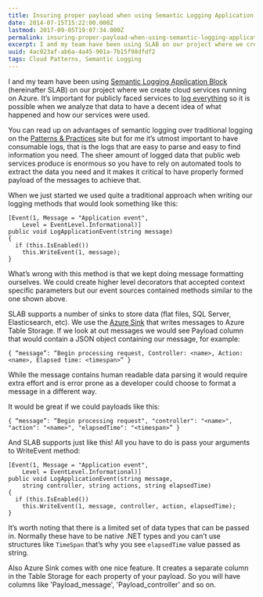 ```yaml
---
title: Insuring proper payload when using Semantic Logging Application Block
date: 2014-07-15T15:22:00.000Z
lastmod: 2017-09-05T19:07:34.000Z
permalink: insuring-proper-payload-when-using-semantic-logging-application-block
excerpt: I and my team have been using SLAB on our project where we create cloud services running on Azure. It’s important for publicly faced services to log everything so it's possible while analyzing that data to have a decent idea of what happened and how our services were used.
uuid: 4ac023af-ab6a-4a45-901a-7b15f98dfdf2
tags: Cloud Patterns, Semantic Logging
---
```


I and my team have been using [Semantic Logging Application Block](http://msdn.microsoft.com/en-us/library/dn440729(v=pandp.60).aspx) (hereinafter SLAB) on our project where we create cloud services running on Azure. It’s important for publicly faced services to [log everything](http://alexandrebrisebois.wordpress.com/2014/06/12/lessons-learned-on-azure-log-everything/) so it is possible when we analyze that data to have a decent idea of what happened and how our services were used.

You can read up on advantages of semantic logging over traditional logging on the [Patterns & Practices](http://msdn.microsoft.com/en-us/library/dn440729(v=pandp.60).aspx) site but for me it’s utmost important to have consumable logs, that is the logs that are easy to parse and easy to find information you need. The sheer amount of logged data that public web services produce is enormous so you have to rely on automated tools to extract the data you need and it makes it critical to have properly formed payload of the messages to achieve that.

When we just started we used quite a traditional approach when writing our logging methods that would look something like this:

```
[Event(1, Message = "Application event",
    Level = EventLevel.Informational)]
public void LogApplicationEvent(string message)
{
  if (this.IsEnabled()) 
    this.WriteEvent(1, message);
}

```

What’s wrong with this method is that we kept doing message formatting ourselves. We could create higher level decorators that accepted context specific parameters but our event sources contained methods similar to the one shown above.

SLAB supports a number of sinks to store data (flat files, SQL Server, Elasticsearch, etc). We use the [Azure Sink](http://www.nuget.org/packages/EnterpriseLibrary.SemanticLogging.WindowsAzure/) that writes messages to Azure Table Storage. If we look at out messages we would see Payload column that would contain a JSON object containing our message, for example:

```
{ “message”: “Begin processing request, Controller: <name>, Action: <name>, Elapsed time: <timespan>” }
```

While the message contains human readable data parsing it would require extra effort and is error prone as a developer could choose to format a message in a different way.

It would be great if we could payloads like this:

```
{ “message”: “Begin processing request", "controller": "<name>", "action": "<name>", "elapsedTime": "<timespan>” }
```

And SLAB supports just like this! All you have to do is pass your arguments to WriteEvent method:

```
[Event(1, Message = "Application event",
    Level = EventLevel.Informational)]
public void LogApplicationEvent(string message, 
    string controller, string actions, string elapsedTime)
{
  if (this.IsEnabled()) 
    this.WriteEvent(1, message, controller, action, elapsedTime);
}
```

It’s worth noting that there is a limited set of data types that can be passed in. Normally these have to be native .NET types and you can’t use structures like `TimeSpan` that’s why you see `elapsedTime` value passed as string.

Also Azure Sink comes with one nice feature. It creates a separate column in the Table Storage for each property of your payload. So you will have columns like 'Payload_message', 'Payload_controller' and so on.